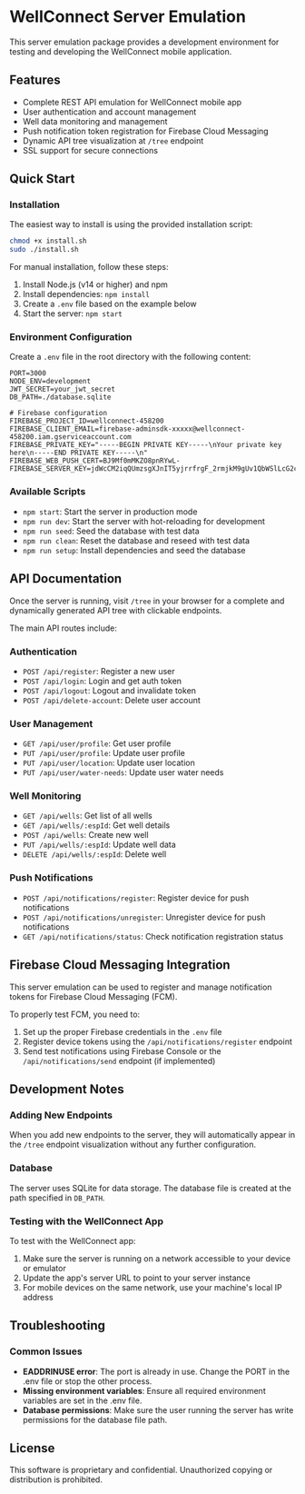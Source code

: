 # WellConnect Server Emulation

This server emulation package provides a development environment for testing and developing the WellConnect mobile application.

## Features

- Complete REST API emulation for WellConnect mobile app
- User authentication and account management
- Well data monitoring and management 
- Push notification token registration for Firebase Cloud Messaging
- Dynamic API tree visualization at `/tree` endpoint
- SSL support for secure connections

## Quick Start

### Installation

The easiest way to install is using the provided installation script:

```bash
chmod +x install.sh
sudo ./install.sh
```

For manual installation, follow these steps:

1. Install Node.js (v14 or higher) and npm
2. Install dependencies: `npm install`
3. Create a `.env` file based on the example below
4. Start the server: `npm start`

### Environment Configuration

Create a `.env` file in the root directory with the following content:

```
PORT=3000
NODE_ENV=development
JWT_SECRET=your_jwt_secret
DB_PATH=./database.sqlite

# Firebase configuration
FIREBASE_PROJECT_ID=wellconnect-458200
FIREBASE_CLIENT_EMAIL=firebase-adminsdk-xxxxx@wellconnect-458200.iam.gserviceaccount.com
FIREBASE_PRIVATE_KEY="-----BEGIN PRIVATE KEY-----\nYour private key here\n-----END PRIVATE KEY-----\n"
FIREBASE_WEB_PUSH_CERT=BJ9Mf0mMKZO8pnRYwL-
FIREBASE_SERVER_KEY=jdWcCM2iqQUmzsgXJnIT5yjrrfrgF_2rmjkM9gUv1QbWSlLcG2cyTA93qIHmSyvx2c6o
```

### Available Scripts

- `npm start`: Start the server in production mode
- `npm run dev`: Start the server with hot-reloading for development
- `npm run seed`: Seed the database with test data
- `npm run clean`: Reset the database and reseed with test data
- `npm run setup`: Install dependencies and seed the database

## API Documentation

Once the server is running, visit `/tree` in your browser for a complete and dynamically generated API tree with clickable endpoints.

The main API routes include:

### Authentication
- `POST /api/register`: Register a new user
- `POST /api/login`: Login and get auth token
- `POST /api/logout`: Logout and invalidate token
- `POST /api/delete-account`: Delete user account

### User Management
- `GET /api/user/profile`: Get user profile
- `PUT /api/user/profile`: Update user profile
- `PUT /api/user/location`: Update user location
- `PUT /api/user/water-needs`: Update user water needs

### Well Monitoring
- `GET /api/wells`: Get list of all wells
- `GET /api/wells/:espId`: Get well details
- `POST /api/wells`: Create new well
- `PUT /api/wells/:espId`: Update well data
- `DELETE /api/wells/:espId`: Delete well

### Push Notifications
- `POST /api/notifications/register`: Register device for push notifications
- `POST /api/notifications/unregister`: Unregister device for push notifications
- `GET /api/notifications/status`: Check notification registration status

## Firebase Cloud Messaging Integration

This server emulation can be used to register and manage notification tokens for Firebase Cloud Messaging (FCM). 

To properly test FCM, you need to:

1. Set up the proper Firebase credentials in the `.env` file
2. Register device tokens using the `/api/notifications/register` endpoint
3. Send test notifications using Firebase Console or the `/api/notifications/send` endpoint (if implemented)

## Development Notes

### Adding New Endpoints

When you add new endpoints to the server, they will automatically appear in the `/tree` endpoint visualization without any further configuration.

### Database

The server uses SQLite for data storage. The database file is created at the path specified in `DB_PATH`.

### Testing with the WellConnect App

To test with the WellConnect app:

1. Make sure the server is running on a network accessible to your device or emulator
2. Update the app's server URL to point to your server instance
3. For mobile devices on the same network, use your machine's local IP address

## Troubleshooting

### Common Issues

- **EADDRINUSE error**: The port is already in use. Change the PORT in the .env file or stop the other process.
- **Missing environment variables**: Ensure all required environment variables are set in the .env file.
- **Database permissions**: Make sure the user running the server has write permissions for the database file path.

## License

This software is proprietary and confidential. Unauthorized copying or distribution is prohibited. 